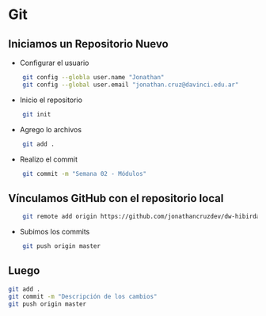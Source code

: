 # Git

## Iniciamos un Repositorio Nuevo
- Configurar el usuario
``` bash
    git config --globla user.name "Jonathan"
    git config --global user.email "jonathan.cruz@davinci.edu.ar"
``` 



- Inicio el repositorio
``` bash
    git init
```

- Agrego lo archivos
``` bash
    git add .
``` 

- Realizo el commit
``` bash
    git commit -m "Semana 02 - Módulos"
``` 

## Vínculamos GitHub con el repositorio local
``` bash
    git remote add origin https://github.com/jonathancruzdev/dw-hibirdas-0125.git
``` 

- Subimos los commits
``` bash
    git push origin master
``` 

## Luego
``` bash
git add .
git commit -m "Descripción de los cambios"
git push origin master
``` 
